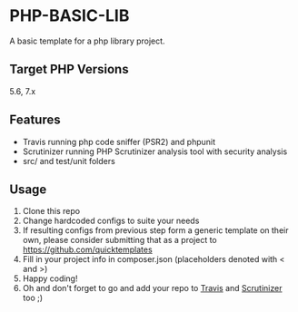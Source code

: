 PHP-BASIC-LIB
=============

A basic template for a php library project.

## Target PHP Versions
5.6, 7.x

## Features
* Travis running php code sniffer (PSR2) and phpunit
* Scrutinizer running PHP Scrutinizer analysis tool with security analysis
* src/ and test/unit folders

## Usage
1. Clone this repo
2. Change hardcoded configs to suite your needs
3. If resulting configs from previous step form a generic template on their own,
please consider submitting that as a project to https://github.com/quicktemplates
4. Fill in your project info in composer.json (placeholders denoted with < and >)
5. Happy coding!
6. Oh and don't forget to go and add your repo to [Travis](https://travis-ci.org/account/repositories) and [Scrutinizer](https://scrutinizer-ci.com/g/new) too ;)
